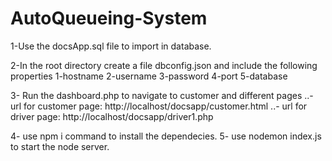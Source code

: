 # AutoQueueing-System

1-Use the docsApp.sql file to import in database.

2-In the root directory create a file dbconfig.json and include the following properties
      1-hostname
      2-username
      3-password
      4-port
      5-database
      
3- Run the dashboard.php to navigate to customer and different pages
    ..- url for customer page:  http://localhost/docsapp/customer.html
    ..- url for driver page:  http://localhost/docsapp/driver1.php

4- use npm i command to install the dependecies.
5- use nodemon index.js to start the node server.
